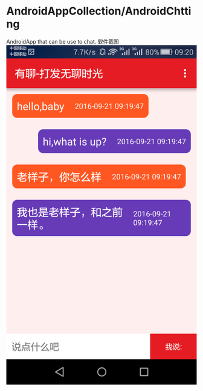 # AndroidAppCollection/AndroidChtting
AndroidApp that can be use to chat.
 软件截图
![android](https://raw.githubusercontent.com/shibobo/AndroidAppCollection/master/AndroidChatting/src/main/res/drawable/show.png)
